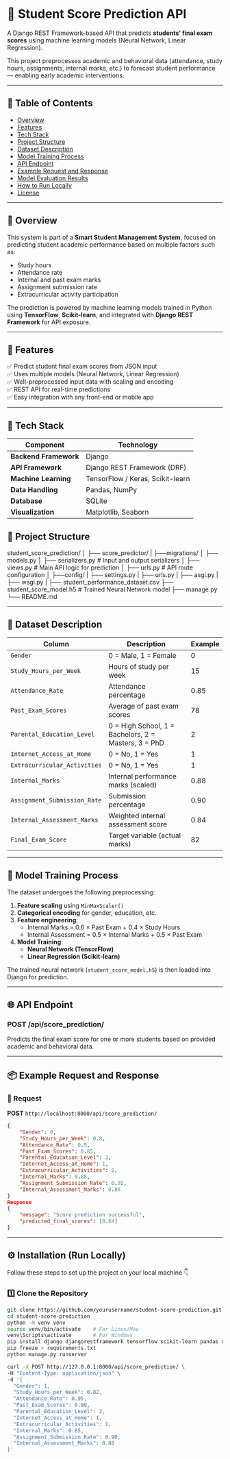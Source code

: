 # 🧠 Student Score Prediction API

A Django REST Framework-based API that predicts **students’ final exam scores** using machine learning models (Neural Network, Linear Regression).

This project preprocesses academic and behavioral data (attendance, study hours, assignments, internal marks, etc.) to forecast student performance — enabling early academic interventions.

---

## 📘 Table of Contents

- [Overview](#-overview)
- [Features](#-features)
- [Tech Stack](#-tech-stack)
- [Project Structure](#-project-structure)
- [Dataset Description](#-dataset-description)
- [Model Training Process](#-model-training-process)
- [API Endpoint](#-api-endpoint)
- [Example Request and Response](#-example-request-and-response)
- [Model Evaluation Results](#-model-evaluation-results)
- [How to Run Locally](#-how-to-run-locally)
- [License](#-license)

---

## 📖 Overview

This system is part of a **Smart Student Management System**, focused on predicting student academic performance based on multiple factors such as:
- Study hours
- Attendance rate
- Internal and past exam marks
- Assignment submission rate
- Extracurricular activity participation

The prediction is powered by machine learning models trained in Python using **TensorFlow**, **Scikit-learn**, and integrated with **Django REST Framework** for API exposure.

---

## 🚀 Features

✅ Predict student final exam scores from JSON input  
✅ Uses multiple models (Neural Network, Linear Regression)  
✅ Well-preprocessed input data with scaling and encoding  
✅ REST API for real-time predictions  
✅ Easy integration with any front-end or mobile app  

---

## 🧰 Tech Stack

| Component | Technology |
|------------|-------------|
| **Backend Framework** | Django|
| **API Framework** | Django REST Framework (DRF) |
| **Machine Learning** | TensorFlow / Keras, Scikit-learn |
| **Data Handling** | Pandas, NumPy |
| **Database** | SQLite |
| **Visualization** | Matplotlib, Seaborn |



## 📂 Project Structure

student_score_prediction/
│
├── score_predictor/
| ├──migrations/
│ ├── models.py
│ ├── serializers.py # Input and output serializers
│ ├── views.py # Main API logic for prediction
│ ├── urls.py # API route configuration
│
├──config/
| ├── settings.py
| ├── urls.py
| ├── asgi.py
| ├── wsgi.py
|
├── student_performance_dataset.csv
├── student_score_model.h5 # Trained Neural Network model
├── manage.py
└── README.md


---

## 🧮 Dataset Description

| Column | Description | Example |
|--------|--------------|----------|
| `Gender` | 0 = Male, 1 = Female | 0 |
| `Study_Hours_per_Week` | Hours of study per week | 15 |
| `Attendance_Rate` | Attendance percentage | 0.85 |
| `Past_Exam_Scores` | Average of past exam scores | 78 |
| `Parental_Education_Level` | 0 = High School, 1 = Bachelors, 2 = Masters, 3 = PhD | 2 |
| `Internet_Access_at_Home` | 0 = No, 1 = Yes | 1 |
| `Extracurricular_Activities` | 0 = No, 1 = Yes | 1 |
| `Internal_Marks` | Internal performance marks (scaled) | 0.88 |
| `Assignment_Submission_Rate` | Submission percentage | 0.90 |
| `Internal_Assessment_Marks` | Weighted internal assessment score | 0.84 |
| `Final_Exam_Score` | Target variable (actual marks) | 82 |

---

## 🧠 Model Training Process

The dataset undergoes the following preprocessing:

1. **Feature scaling** using `MinMaxScaler()`  
2. **Categorical encoding** for gender, education, etc.  
3. **Feature engineering**:
   - Internal Marks = 0.6 × Past Exam + 0.4 × Study Hours
   - Internal Assessment = 0.5 × Internal Marks + 0.5 × Past Exam
4. **Model Training**:
   - **Neural Network (TensorFlow)**
   - **Linear Regression (Scikit-learn)**

The trained neural network (`student_score_model.h5`) is then loaded into Django for prediction.

---

## 🌐 API Endpoint

### **POST /api/score_prediction/**

Predicts the final exam score for one or more students based on provided academic and behavioral data.

---

## 📦 Example Request and Response

### 🧾 Request

**POST** `http://localhost:8000/api/score_prediction/`

```json
{
    "Gender": 0,
    "Study_Hours_per_Week": 0.8,
    "Attendance_Rate": 0.9,
    "Past_Exam_Scores": 0.85,
    "Parental_Education_Level": 2,
    "Internet_Access_at_Home": 1,
    "Extracurricular_Activities": 1,
    "Internal_Marks": 0.88,
    "Assignment_Submission_Rate": 0.92,
    "Internal_Assessment_Marks": 0.86
}
Response
{
    "message": "Score prediction successful",
    "predicted_final_scores": [0.84]
}

```

---

## ⚙️ Installation (Run Locally)

Follow these steps to set up the project on your local machine 👇

### 1️⃣ Clone the Repository

```bash
git clone https://github.com/yourusername/student-score-prediction.git
cd student-score-prediction
python -m venv venv
source venv/bin/activate    # For Linux/Mac
venv\Scripts\activate       # For Windows
pip install django djangorestframework tensorflow scikit-learn pandas numpy matplotlib seaborn
pip freeze > requirements.txt
python manage.py runserver

curl -X POST http://127.0.0.1:8000/api/score_prediction/ \
-H "Content-Type: application/json" \
-d '{
  "Gender": 1,
  "Study_Hours_per_Week": 0.82,
  "Attendance_Rate": 0.95,
  "Past_Exam_Scores": 0.80,
  "Parental_Education_Level": 3,
  "Internet_Access_at_Home": 1,
  "Extracurricular_Activities": 1,
  "Internal_Marks": 0.85,
  "Assignment_Submission_Rate": 0.90,
  "Internal_Assessment_Marks": 0.88
}'


```